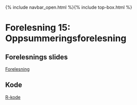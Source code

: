 {% include navbar_open.html %}{% include top-box.html %}
# Forelesning 15: Oppsummeringsforelesning

## Forelesnings slides
[Forelesning]()

## Kode 
[R-kode]()


